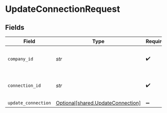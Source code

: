 # UpdateConnectionRequest


## Fields

| Field                                                                        | Type                                                                         | Required                                                                     | Description                                                                  | Example                                                                      |
| ---------------------------------------------------------------------------- | ---------------------------------------------------------------------------- | ---------------------------------------------------------------------------- | ---------------------------------------------------------------------------- | ---------------------------------------------------------------------------- |
| `company_id`                                                                 | *str*                                                                        | :heavy_check_mark:                                                           | Unique identifier for a company.                                             | 8a210b68-6988-11ed-a1eb-0242ac120002                                         |
| `connection_id`                                                              | *str*                                                                        | :heavy_check_mark:                                                           | Unique identifier for a connection.                                          | 2e9d2c44-f675-40ba-8049-353bfcb5e171                                         |
| `update_connection`                                                          | [Optional[shared.UpdateConnection]](../../models/shared/updateconnection.md) | :heavy_minus_sign:                                                           | N/A                                                                          |                                                                              |